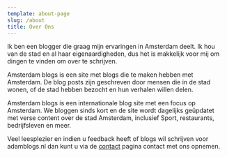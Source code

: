 ```yaml
---
template: about-page
slug: /about
title: Over Ons
---
```

Ik ben een blogger die graag mijn ervaringen in Amsterdam deelt. Ik hou van de stad en al haar eigenaardigheden, dus het is makkelijk voor mij om dingen te vinden om over te schrijven.

Amsterdam blogs is een site met blogs die te maken hebben met Amsterdam. De blog posts zijn geschreven door mensen die in de stad wonen, of de stad hebben bezocht en hun verhalen willen delen.

Amsterdam blogs is een internationale blog site met een focus op Amsterdam. We bloggen sinds kort en de site wordt dagelijks geüpdatet met verse content over de stad Amsterdam, inclusief Sport, restaurants, bedrijfsleven en meer.

Veel leesplezier en indien u feedback heeft of blogs wil schrijven voor adamblogs.nl dan kunt u via de [contact](/contact) pagina contact met ons opnemen.

![]()
